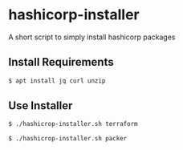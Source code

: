 # hashicorp-installer
A short script to simply install hashicorp packages

## Install Requirements

```sh
$ apt install jq curl unzip
```

## Use Installer

```sh
$ ./hashicrop-installer.sh terraform

$ ./hashicrop-installer.sh packer
```